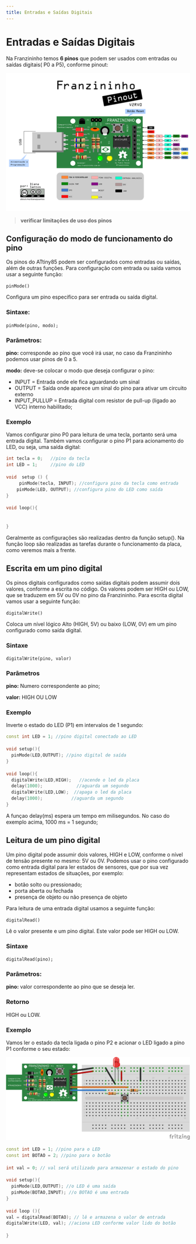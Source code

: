 ```yaml
---
title: Entradas e Saídas Digitais
---
```


# Entradas e Saídas Digitais

Na Franzininho temos **6 pinos** que podem ser usados com entradas ou saídas digitais\( P0 a P5\), conforme pinout:

![Pinagem Franzininho V2](./pinagem-v2.png)

> **verificar limitações de uso dos pinos**

## Configuração do modo de funcionamento do pino

Os pinos do ATtiny85 podem ser configurados como entradas ou saídas, além de outras funções. Para configuração com entrada ou saída vamos usar a seguinte função:

`pinMode()`

Configura um pino especifico para ser entrada ou saída digital.

### Sintaxe:

`pinMode(pino, modo);`

### Parâmetros:

**pino:** corresponde ao pino que você irá usar, no caso da Franzininho podemos usar pinos de 0 a 5.

**modo:** deve-se colocar o modo que deseja configurar o pino:

* INPUT  =  Entrada onde ele fica aguardando um sinal
* OUTPUT = Saída onde aparece um sinal do pino para ativar um circuito externo
* INPUT\_PULLUP = Entrada digital com resistor de pull-up \(ligado ao VCC\) interno habilitado;

### Exemplo

Vamos configurar pino P0 para leitura de uma tecla, portanto será uma entrada digital. Também vamos configurar o pino P1 para acionamento do LED, ou seja, uma saída digital:

```cpp
int tecla = 0;   //pino da tecla
int LED = 1;     //pino do LED

void  setup () {
     pinMode(tecla, INPUT); //configura pino da tecla como entrada
    pinMode(LED, OUTPUT); //configura pino do LED como saída
}

void loop(){


}
```

Geralmente as configurações são realizadas dentro da função setup\(\). Na função loop são realizadas as tarefas durante o funcionamento da placa, como veremos mais a frente.

## Escrita em um pino digital

Os pinos digitais configurados como saídas digitais podem assumir dois valores, conforme a escrita no código. Os valores podem ser HIGH ou LOW, que se traduzem em 5V ou 0V no pino da Franzininho. Para escrita digital vamos usar a seguinte função:

`digitalWrite()`

Coloca um nível lógico Alto \(HIGH, 5V\) ou baixo \(LOW, 0V\) em um pino configurado como saída digital.

### Sintaxe

`digitalWrite(pino, valor)`

### Parâmetros

**pino:** Numero correspondente ao pino;

**valor:** HIGH OU LOW

### Exemplo

Inverte o estado do LED \(P1\) em intervalos de 1 segundo:

```cpp
const int LED = 1; //pino digital conectado ao LED

void setup(){
  pinMode(LED,OUTPUT); //pino digital de saída
}

void loop(){
  digitalWrite(LED,HIGH);   //acende o led da placa
  delay(1000);             //aguarda um segundo
  digitalWrite(LED,LOW);  //apaga o led da placa
  delay(1000);           //aguarda um segundo
}
```

A funçao delay\(ms\) espera um tempo em milisegundos. No caso do exemplo acima, 1000 ms = 1 segundo;

## Leitura de um pino digital

Um pino digital pode assumir dois valores, HIGH e LOW, conforme o nível de tensão presente no mesmo: 5V ou 0V. Podemos usar o pino configurado como entrada digital para ler estados de sensores, que por sua vez representam estados de situações, por exemplo:

* botão solto ou pressionado;
* porta aberta ou fechada
* presença de objeto ou não presença de objeto

Para leitura de uma entrada digital usamos a seguinte função:

`digitalRead()`

Lê o valor presente e um pino digital. Este valor pode ser HIGH ou LOW.

### Sintaxe

`digitalRead(pino);`

### Parâmetros:

**pino:** valor correspondente ao pino que se deseja ler.

### Retorno

HIGH ou LOW.

### Exemplo

Vamos ler o estado da tecla ligada o pino P2 e acionar o LED ligado a pino P1 conforme o seu estado:

![Circuito](./image1.png)

```cpp
const int LED = 1; //pino para o LED
const int BOTAO = 2; //pino para o botão

int val = 0; // val será utilizado para armazenar o estado do pino

void setup(){
  pinMode(LED,OUTPUT); //o LED é uma saída
  pinMode(BOTAO,INPUT); //o BOTAO é uma entrada
}

void loop (){
val = digitalRead(BOTAO); // lê e armazena o valor de entrada
digitalWrite(LED, val); //aciona LED conforme valor lido do botão

}
```

